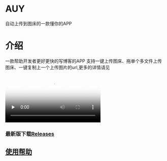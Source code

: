 # AUY
自动上传到图床的一款懂你的APP
# 介绍
一款帮助开发者更好更快的写博客的APP
支持一键上传图床、拖单个多文件上传图床、一键复制上一个上传图片的url,更多的详情请见


<video id="video" controls="" preload="none" poster="2.png">
      <source id="mp4" src="1.mov">
      </video>
  
### 最新版下载[Releases](https://github.com/ifgyong/AUY/releases)
## [使用帮助](https://github.com/ifgyong/AUY/wiki)

